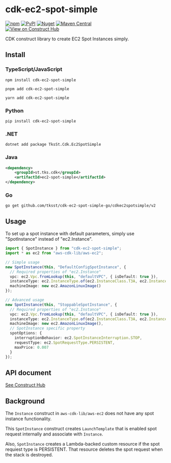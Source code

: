 # cdk-ec2-spot-simple

[![npm](https://img.shields.io/npm/v/cdk-ec2-spot-simple)](https://www.npmjs.com/package/cdk-ec2-spot-simple)
[![PyPI](https://img.shields.io/pypi/v/cdk-ec2-spot-simple)](https://pypi.org/project/cdk-ec2-spot-simple)
[![Nuget](https://img.shields.io/nuget/v/TksSt.Cdk.Ec2SpotSimple)](https://www.nuget.org/packages/TksSt.Cdk.Ec2SpotSimple)
[![Maven Central](https://img.shields.io/maven-central/v/st.tks.cdk/ec2-spot-simple)](https://search.maven.org/artifact/st.tks.cdk/ec2-spot-simple)  
[![View on Construct Hub](https://constructs.dev/badge?package=cdk-ec2-spot-simple)](https://constructs.dev/packages/cdk-ec2-spot-simple)

CDK construct library to create EC2 Spot Instances simply.

## Install

### TypeScript/JavaScript

```shell
npm install cdk-ec2-spot-simple
```

```shell
pnpm add cdk-ec2-spot-simple
```

```shell
yarn add cdk-ec2-spot-simple
```

### Python

```shell
pip install cdk-ec2-spot-simple
```

### .NET

```shell
dotnet add package TksSt.Cdk.Ec2SpotSimple
```

### Java

```xml
<dependency>
    <groupId>st.tks.cdk</groupId>
    <artifactId>ec2-spot-simple</artifactId>
</dependency>
```

### Go

```shell
go get github.com/tksst/cdk-ec2-spot-simple-go/cdkec2spotsimple/v2
```

## Usage

To set up a spot instance with default parameters, simply use "SpotInstance" instead of "ec2.Instance".

```typescript
import { SpotInstance } from "cdk-ec2-spot-simple";
import * as ec2 from "aws-cdk-lib/aws-ec2";

// Simple usage
new SpotInstance(this, "DefaultConfigSpotInstance", {
  // Required properties of "ec2.Instance"
  vpc: ec2.Vpc.fromLookup(this, "defaultVPC", { isDefault: true }),
  instanceType: ec2.InstanceType.of(ec2.InstanceClass.T3A, ec2.InstanceSize.NANO),
  machineImage: new ec2.AmazonLinuxImage()
});

// Advanced usage
new SpotInstance(this, "StoppableSpotInstance", {
  // Required properties of "ec2.Instance"
  vpc: ec2.Vpc.fromLookup(this, "defaultVPC", { isDefault: true }),
  instanceType: ec2.InstanceType.of(ec2.InstanceClass.T3A, ec2.InstanceSize.NANO),
  machineImage: new ec2.AmazonLinuxImage(),
  // SpotInstance specific property
  spotOptions: {
    interruptionBehavior: ec2.SpotInstanceInterruption.STOP,
    requestType: ec2.SpotRequestType.PERSISTENT,
    maxPrice: 0.007
  }
});
```

## API document

[See Construct Hub](https://constructs.dev/packages/cdk-ec2-spot-simple)

## Background

The `Instance` construct in `aws-cdk-lib/aws-ec2` does not have any spot instance functionality.

This `SpotInstance` construct creates `LaunchTemplate` that is enabled spot request internally and associate with `Instance`.

Also, `SpotInstance` creates a Lambda-backed custom resource if the spot requiest type is PERSISTENT. That resource deletes the spot request when the stack is destroyed.
